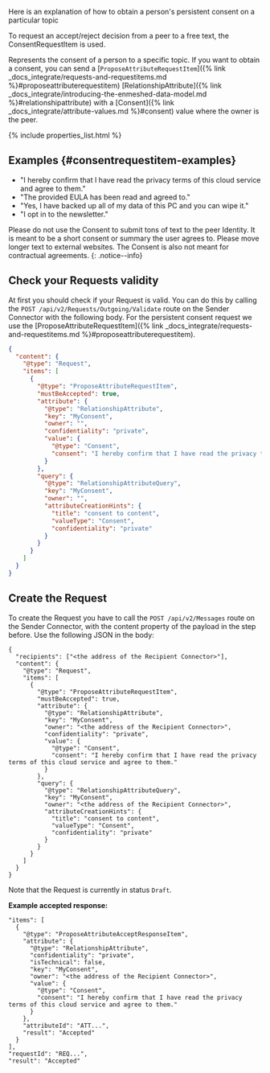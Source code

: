 <!-- A general description of the requirement can be given here. -->

Here is an explanation of how to obtain a person's persistent consent on a particular topic

To request an accept/reject decision from a peer to a free text, the ConsentRequestItem is used.

Represents the consent of a person to a specific topic. If you want to obtain a consent, you can send a [`ProposeAttributeRequestItem`]({% link _docs_integrate/requests-and-requestitems.md %}#proposeattributerequestitem) [RelationshipAttribute]({% link _docs_integrate/introducing-the-enmeshed-data-model.md %}#relationshipattribute) with a [Consent]({% link _docs_integrate/attribute-values.md %}#consent) value where the owner is the peer.

<!-- This include inserts the table with the metadata  -->

{% include properties_list.html %}

<!-- here is the description in detail  -->

## Examples {#consentrequestitem-examples}

- "I hereby confirm that I have read the privacy terms of this cloud service and agree to them."
- "The provided EULA has been read and agreed to."
- "Yes, I have backed up all of my data of this PC and you can wipe it."
- "I opt in to the newsletter."

Please do not use the Consent to submit tons of text to the peer Identity. It is meant to be a short consent or summary the user agrees to. Please move longer text to external websites.
The Consent is also not meant for contractual agreements.
{: .notice--info}

## Check your Requests validity

At first you should check if your Request is valid. You can do this by calling the `POST /api/v2/Requests/Outgoing/Validate` route on the Sender Connector with the following body.
For the persistent consent request we use the [ProposeAttributeRequestItem]({% link _docs_integrate/requests-and-requestitems.md %}#proposeattributerequestitem).

```json
{
  "content": {
    "@type": "Request",
    "items": [
      {
        "@type": "ProposeAttributeRequestItem",
        "mustBeAccepted": true,
        "attribute": {
          "@type": "RelationshipAttribute",
          "key": "MyConsent",
          "owner": "",
          "confidentiality": "private",
          "value": {
            "@type": "Consent",
            "consent": "I hereby confirm that I have read the privacy terms of this cloud service and agree to them."
          }
        },
        "query": {
          "@type": "RelationshipAttributeQuery",
          "key": "MyConsent",
          "owner": "",
          "attributeCreationHints": {
            "title": "consent to content",
            "valueType": "Consent",
            "confidentiality": "private"
          }
        }
      }
    ]
  }
}
```

## Create the Request

To create the Request you have to call the `POST /api/v2/Messages` route on the Sender Connector, with the content property of the payload in the step before. Use the following JSON in the body:

```jsonc
{
  "recipients": ["<the address of the Recipient Connector>"],
  "content": {
    "@type": "Request",
    "items": [
      {
        "@type": "ProposeAttributeRequestItem",
        "mustBeAccepted": true,
        "attribute": {
          "@type": "RelationshipAttribute",
          "key": "MyConsent",
          "owner": "<the address of the Recipient Connector>",
          "confidentiality": "private",
          "value": {
            "@type": "Consent",
            "consent": "I hereby confirm that I have read the privacy terms of this cloud service and agree to them."
          }
        },
        "query": {
          "@type": "RelationshipAttributeQuery",
          "key": "MyConsent",
          "owner": "<the address of the Recipient Connector>",
          "attributeCreationHints": {
            "title": "consent to content",
            "valueType": "Consent",
            "confidentiality": "private"
          }
        }
      }
    ]
  }
}
```

Note that the Request is currently in status `Draft`.

**Example accepted response:**

```jsonc
"items": [
  {
    "@type": "ProposeAttributeAcceptResponseItem",
    "attribute": {
      "@type": "RelationshipAttribute",
      "confidentiality": "private",
      "isTechnical": false,
      "key": "MyConsent",
      "owner": "<the address of the Recipient Connector>",
      "value": {
        "@type": "Consent",
        "consent": "I hereby confirm that I have read the privacy terms of this cloud service and agree to them."
      }
    },
    "attributeId": "ATT...",
    "result": "Accepted"
  }
],
"requestId": "REQ...",
"result": "Accepted"
```
